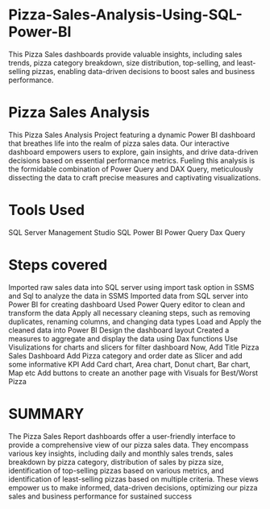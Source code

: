 # Pizza-Sales-Analysis-Using-SQL-Power-BI
This Pizza Sales dashboards provide valuable insights, including sales trends, pizza category breakdown, size distribution, top-selling, and least-selling pizzas, enabling data-driven decisions to boost sales and business performance.

# Pizza Sales Analysis
This Pizza Sales Analysis Project featuring a dynamic Power BI dashboard that breathes life into the realm of pizza sales data. Our interactive dashboard empowers users to explore, gain insights, and drive data-driven decisions based on essential performance metrics. Fueling this analysis is the formidable combination of Power Query and DAX Query, meticulously dissecting the data to craft precise measures and captivating visualizations.

# Tools Used
SQL Server Management Studio
SQL
Power BI
Power Query
Dax Query

# Steps covered
Imported raw sales data into SQL server using import task option in SSMS and Sql to analyze the data in SSMS
Imported data from SQL server into Power BI for creating dashboard
Used Power Query editor to clean and transform the data
Apply all necessary cleaning steps, such as removing duplicates, renaming columns, and changing data types
Load and Apply the cleaned data into Power BI
Design the dashboard layout
Created a measures to aggregate and display the data using Dax functions
Use Visulizations for charts and slicers for filter dashboard
Now, Add Title Pizza Sales Dashboard
Add Pizza category and order date as Slicer and add some informative KPI
Add Card chart, Area chart, Donut chart, Bar chart, Map etc
Add buttons to create an another page with Visuals for Best/Worst Pizza

# SUMMARY
The Pizza Sales Report dashboards offer a user-friendly interface to provide a comprehensive view of our pizza sales data. They encompass various key insights, including daily and monthly sales trends, sales breakdown by pizza category, distribution of sales by pizza size, identification of top-selling pizzas based on various metrics, and identification of least-selling pizzas based on multiple criteria. These views empower us to make informed, data-driven decisions, optimizing our pizza sales and business performance for sustained success
